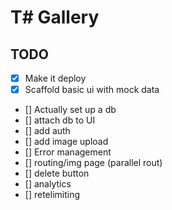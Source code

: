 # T# Gallery

## TODO

- [x] Make it deploy
- [x] Scaffold basic ui with mock data
- [] Actually set up a db
- [] attach db to UI
- [] add auth
- [] add image upload
- [] Error management
- [] routing/img page (parallel rout)
- [] delete button 
- [] analytics
- [] retelimiting
